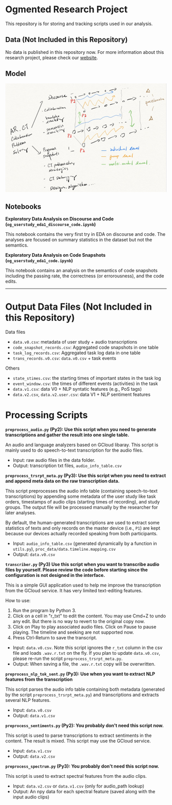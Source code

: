 # Ogmented Research Project

This repository is for storing and tracking scripts used in our analysis.

## Data (Not Included in this Repository)

No data is published in this repository now. For more information about this research project, please check our [website](https://sites.google.com/asu.edu/ogmented/home).

## Model

![Data Model](model.jpg)

## Notebooks

**Exploratory Data Analysis on Discourse and Code (`og_userstudy_eda1_discourse_code.ipynb`)**

This notebook contains the very first try in EDA on discourse and code. The analyses are focused on summary statistics in the dataset but not the semantics.

**Exploratory Data Analysis on Code Snapshots (`og_userstudy_eda1_code.ipynb`)**

This notebook contains an analysis on the semantics of code snapshots including the passing rate, the correctness (or errorousness), and the code edits.

--------------------

# Output Data Files (Not Included in this Repository)

Data files

- `data.v0.csv`: metadata of user study + audio transcriptions
- `code_snapshot_records.csv`: Aggregated code snapshots in one table
- `task_log_records.csv`: Aggregated task log data in one table
- `trans_records.v0.csv`: `data.v0.csv` + task events

Others

- `state_stimes.csv`: the starting times of important states in the task log
- `event_window.csv`: the times of different events (activities) in the task
- `data.v1.csv`: data V0 + NLP syntatic features (e.g., PoS tags)
- `data.v2.csv`, `data.v2.user.csv`: data V1 + NLP sentiment features

# Processing Scripts

**`preprocess_audio.py` (Py2): Use this script when you need to generate transcriptions and gather the result into one single table.**

An audio and language analyzers based on GCloud libaray. This script is mainly used to do speech-to-text transcription for the audio files.

- Input: raw audio files in the data folder.
- Output: transcription txt files, `audio_info_table.csv`


**`preprocess_trsrpt_meta.py` (Py3): Use this script when you need to extract and append meta data on the raw transcription data.**

This script preprocesses the audio info table (containing speech-to-text transcriptions) by appending some metadata of the user study like task orders, timestamps of audio clips (starting times of recording), and study groups. The output file will be processed manually by the researcher for later analyses.

By default, the human-generated transcriptions are used to extract some statistics of texts and only records on the master device (i.e., `P1`) are kept because our devices actually recorded speaking from both participants.

- Input: `audio_info_table.csv` (generated dynamically by a function in `utils.py`), `proc_data/data.timeline.mapping.csv`
- Output: `data.v0.csv`


**`transcriber.py` (Py3) Use this script when you want to transcribe audio files by yourself. Please review the code before starting since the configuration is not designed in the interface.**

This is a simple GUI application used to help me improve the transcription
from the GCloud service. It has very limited text-editing features.

How to use:

1. Run the program by Python 3.
2. Click on a cell in "r_txt" to edit the content. You may use Cmd+Z to undo
any edit. But there is no way to revert to the original copy now.
3. Click on Play to play associated audio files. Click on Pause to pause
playing. The timeline and seeking are not supported now.
4. Press Ctrl-Return to save the transcript.

- Input: `data.v0.csv`. Note this script ignores the `r_txt` column in the csv file and loads `.wav.r.txt` on the fly. If you plan to update `data.v0.csv`, please re-run the script `preprocess_trsrpt_meta.py`.
- Output: When saving a file, the `.wav.r.txt` copy will be overwritten.


**`preprocess_nlp_tok_sent.py` (Py3): Use when you want to extract NLP features from the transcription**

This script parses the audio info table containing both metadata (generated by the script `preprocess_trsrpt_meta.py`) and transcriptions and extracts several NLP features.

- Input: `data.v0.csv`
- Output: `data.v1.csv`


**`preprocess_sentiments.py` (Py2): You probably don't need this script now.**

This script is used to parse transcriptions to extract sentiments in the content. The result is mixed. This script may use the GCloud service.

- Input: `data.v1.csv`
- Output: `data.v2.csv`


**`preprocess_spectrum.py` (Py3): You probably don't need this script now.**

This script is used to extract spectral features from the audio clips.

- Input: `data.v2.csv` or `data.v1.csv` (only for audio_path lookup)
- Output: An npy data for each spectral feature (saved along with the input audio clips)
